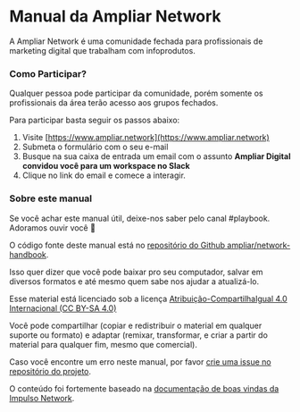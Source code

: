 # Manual da Ampliar Network

A Ampliar Network é uma comunidade fechada para profissionais de marketing digital que trabalham com infoprodutos.

### Como Participar?

Qualquer pessoa pode participar da comunidade, porém somente os profissionais da área terão acesso aos grupos fechados.

Para participar basta seguir os passos abaixo:

1. Visite [https://www.ampliar.network](https://www.ampliar.network)
2. Submeta o formulário com o seu e-mail
3. Busque na sua caixa de entrada um email com o assunto **Ampliar Digital convidou você para um workspace no Slack**
4. Clique no link do email e comece a interagir.

### Sobre este manual

Se você achar este manual útil, deixe-nos saber pelo canal \#playbook. Adoramos ouvir você 💫

O código fonte deste manual está no [repositório do Github ampliar/network-handbook](https://github.com/ampliar/network-handbook).

Isso quer dizer que você pode baixar pro seu computador, salvar em diversos formatos e até mesmo quem sabe nos ajudar a atualizá-lo.

Esse material está licenciado sob a licença [Atribuição-CompartilhaIgual 4.0 Internacional \(CC BY-SA 4.0\)](https://creativecommons.org/licenses/by-sa/4.0/deed.pt_BR)

Você pode compartilhar \(copiar e redistribuir o material em qualquer suporte ou formato\) e adaptar \(remixar, transformar, e criar a partir do material para qualquer fim, mesmo que comercial\).

Caso você encontre um erro neste manual, por favor [crie uma issue no repositório do projeto](https://github.com/ampliar/network-handbook/issues/new).

O conteúdo foi fortemente baseado na [documentação de boas vindas da Impulso Network](http://welcome.impulso.network/).

